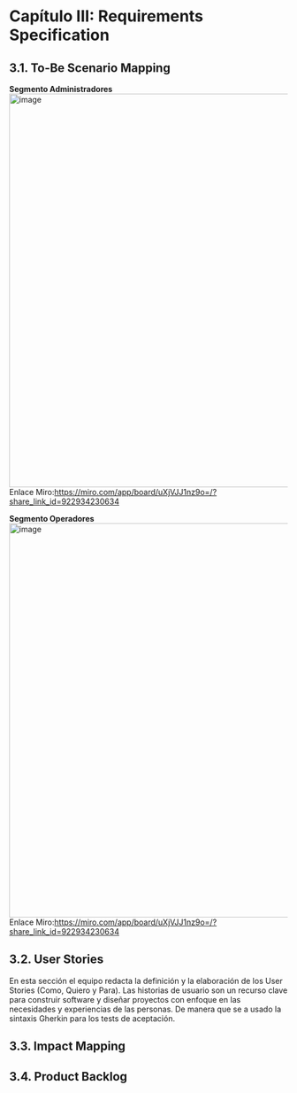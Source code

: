 # Capítulo III: Requirements Specification
## 3.1. To-Be Scenario Mapping

**Segmento Administradores**
<img width="1525" height="711" alt="image" src="https://github.com/user-attachments/assets/980bd699-5d54-40f0-b644-017d8edcafc6" />
Enlace Miro:https://miro.com/app/board/uXjVJJ1nz9o=/?share_link_id=922934230634

**Segmento Operadores**
<img width="1518" height="712" alt="image" src="https://github.com/user-attachments/assets/0a746bdf-3cb5-48c0-82c8-6141f0cee710" />
Enlace Miro:https://miro.com/app/board/uXjVJJ1nz9o=/?share_link_id=922934230634

## 3.2. User Stories
En esta sección el equipo redacta la definición y la elaboración de los User Stories (Como, Quiero y Para). Las historias de usuario son un recurso clave para construir software y diseñar proyectos con enfoque en las necesidades y experiencias de las personas. De manera que se a usado la sintaxis Gherkin para los tests de aceptación.


## 3.3. Impact Mapping

## 3.4. Product Backlog
